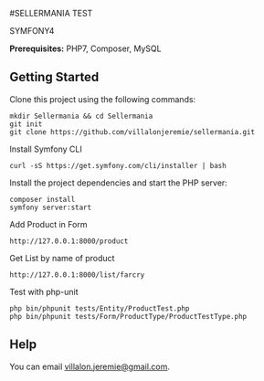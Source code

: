 #SELLERMANIA TEST

SYMFONY4  

**Prerequisites:** PHP7, Composer, MySQL

## Getting Started

Clone this project using the following commands:

```
mkdir Sellermania && cd Sellermania
git init
git clone https://github.com/villalonjeremie/sellermania.git
```
Install Symfony CLI
```
curl -sS https://get.symfony.com/cli/installer | bash
```

Install the project dependencies and start the PHP server:
```
composer install
symfony server:start
```

Add Product in Form
```
http://127.0.0.1:8000/product
```

Get List by name of product
```
http://127.0.0.1:8000/list/farcry
```

Test with php-unit
```
php bin/phpunit tests/Entity/ProductTest.php
php bin/phpunit tests/Form/ProductType/ProductTestType.php
```

## Help

You can email villalon.jeremie@gmail.com.